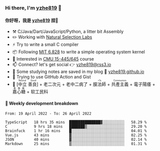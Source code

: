 ### Hi there, I'm [yzhe819](https://github.com/yzhe819) 👋

#### 你好呀，我是 [yzhe819](https://github.com/yzhe819) 捏👋

- :hammer_and_pick: C/Java/Dart/JavaScript/Python, a litter bit Assembly
- :pencil2: Working with [Natural Selection Labs](https://github.com/NaturalSelectionLabs)
- ⚡ Try to write a small C compiler
- 📦 Following [MIT 6.828](https://pdos.csail.mit.edu/6.828/2018/overview.html) to write a simple operating system kernel
- 🧪 Interested in [CMU 15-445/645](https://15445.courses.cs.cmu.edu/fall2020/) course
- 📫 Connect? let's get social 👉 yzhe819@rss3.io
- :scroll: Some studying notes are saved in my blog :space_invader: [yzhe819.github.io](https://yzhe819.github.io/)
- 🌟 Trying to use GitHub Action and Gist
- 🔑 <ruby>[中立 善良]<rp>（</rp><rt>Neutral Good</rt><rp>）</rp></ruby> + 老二次元 + 老中二病了 + <ruby>膜法師<rp>（</rp><rt>+1s</rt><rp>）</rp></ruby> +  <ruby>共產主義<rp>（</rp><rt>Communism</rt><rp>）</rp></ruby> + 電子陽痿 + <ruby>嘉心糖<rp>（</rp><rt>嘉晚飯</rt><rp>）</rp></ruby> + 软工民科



#### 📝 Weekly development breakdown

<!--START_SECTION:waka-->

```text
From: 19 April 2022 - To: 26 April 2022

TypeScript   18 hrs 35 mins  ██████████████▓░░░░░░░░░░   58.29 %
C            9 hrs 18 mins   ███████▒░░░░░░░░░░░░░░░░░   29.20 %
Brainfuck    1 hr 16 mins    █░░░░░░░░░░░░░░░░░░░░░░░░   04.01 %
Vue.js       43 mins         ▓░░░░░░░░░░░░░░░░░░░░░░░░   02.25 %
JSON         40 mins         ▓░░░░░░░░░░░░░░░░░░░░░░░░   02.14 %
Markdown     25 mins         ▒░░░░░░░░░░░░░░░░░░░░░░░░   01.31 %
```

<!--END_SECTION:waka-->



